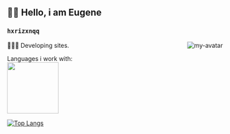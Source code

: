 ## 👋🏻 Hello, i am Eugene
### <code>hxrizxnqq</code>
<img src="https://avatars.githubusercontent.com/u/125192601?v=4" alt="my-avatar" align="right">

👨🏻‍💻 Developing sites.

 
Languages i work with:<br>
  <img src="https://skills.thijs.gg/icons?i=js,html,css"  width="120px">

[![Top Langs](https://github-readme-stats.vercel.app/api/top-langs/?username=hxrizxnqq&langs_count=8&theme=transparent)](https://github.com/anuraghazra/github-readme-stats)
